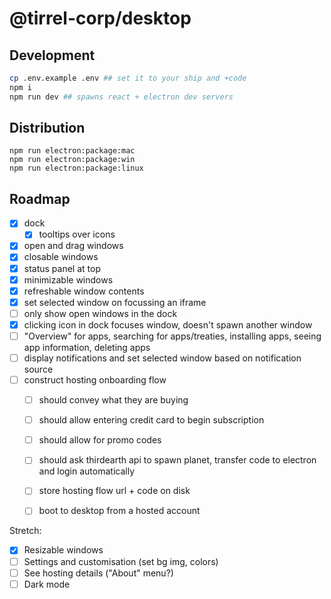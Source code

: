 # @tirrel-corp/desktop

## Development

```bash
cp .env.example .env ## set it to your ship and +code
npm i
npm run dev ## spawns react + electron dev servers
```

## Distribution

```
npm run electron:package:mac
npm run electron:package:win
npm run electron:package:linux
```

## Roadmap

- [x] dock
    - [x] tooltips over icons
- [x] open and drag windows
- [x] closable windows
- [x] status panel at top
- [x] minimizable windows
- [x] refreshable window contents
- [x] set selected window on focussing an iframe
- [ ] only show open windows in the dock
- [x] clicking icon in dock focuses window, doesn't spawn another window
- [ ] "Overview" for apps, searching for apps/treaties, installing apps, seeing app information, deleting apps
- [ ] display notifications and set selected window based on notification source
- [ ] construct hosting onboarding flow
    - [ ] should convey what they are buying
    - [ ] should allow entering credit card to begin subscription
    - [ ] should allow for promo codes
    - [ ] should ask thirdearth api to spawn planet, transfer code to electron and login automatically
    - [ ] store hosting flow url + code on disk
    - [ ] boot to desktop from a hosted account


Stretch:

- [x] Resizable windows
- [ ] Settings and customisation (set bg img, colors)
- [ ] See hosting details ("About" menu?)
- [ ] Dark mode